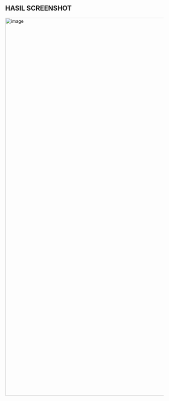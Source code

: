 ## HASIL SCREENSHOT
<img width="1919" height="1197" alt="image" src="https://github.com/user-attachments/assets/1984833a-7118-4f94-805b-0714a1642ee8" />
